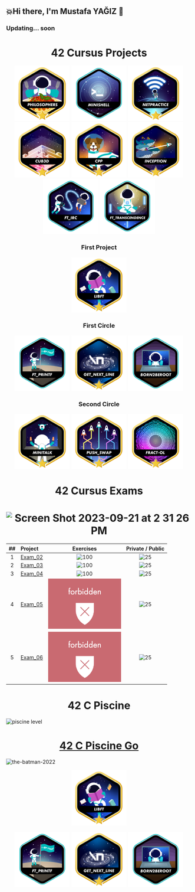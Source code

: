## 💥Hi there, I'm Mustafa YAĞIZ 👋



### Updating... soon



<h1 align="center"> 42 Cursus Projects </h1>

<div align="center">

<a href="https://github.com/myagjz/42-Philosophers">![42 Badge](https://github.com/myagjz/myagjz/blob/main/42-Project-Badges/philosophersm.png)</a>
<a href="https://github.com/myagjz/42-minishell">![42 Badge](https://github.com/myagjz/myagjz/blob/main/42-Project-Badges/minishelle.png)</a>
<a href="https://github.com/myagjz/NetPractice">![42 Badge](https://github.com/myagjz/myagjz/blob/main/42-Project-Badges/netpracticem.png)</a>
<a href="https://github.com/myagjz/cub3d">![42 Badge](https://github.com/myagjz/myagjz/blob/main/42-Project-Badges/cub3dm.png)</a>
<a href="https://github.com/myagjz/CPP-Modules">![42 Badge](https://github.com/myagjz/myagjz/blob/main/42-Project-Badges/cppm.png)</a>
<a href="https://github.com/myagjz/42-Inception">![42 Badge](https://github.com/myagjz/myagjz/blob/main/42-Project-Badges/inceptionm.png)</a>
<a href="https://github.com/myagjz/42-ft_irc">![42 Badge](https://github.com/myagjz/myagjz/blob/main/42-Project-Badges/ft_irce.png)</a>
<a href="https://github.com/myagjz/42-ft_transcendence">![42 Badge](https://github.com/myagjz/myagjz/blob/main/42-Project-Badges/ft_transcendencee.png)</a>

</div>

 <div align="center">
    <h3 align="center">First Project</h3>
    <a href="https://github.com/myagjz/42-libft" target="_blank"><img src="https://github.com/myagjz/myagjz/blob/main/42-Project-Badges/libftm.png" ></a>
  </div>
</div>

</div>

 <div align="center">
    <h3 align="center">First Circle</h3>
    <a href="https://github.com/myagjz/42-ft_printf" target="_blank"><img src="https://github.com/myagjz/myagjz/blob/main/42-Project-Badges/ft_printfe.png" ></a>
    <a href="https://github.com/myagjz/42-get_next_line" target="_blank"><img src="https://github.com/myagjz/myagjz/blob/main/42-Project-Badges/get_next_linem.png" ></a>
    <a href="https://github.com/myagjz/42-Born2beroot" target="_blank"><img src="https://github.com/myagjz/myagjz/blob/main/42-Project-Badges/born2beroote.png" ></a>
  </div>
</div> 

<div align="center">
    <h3 align="center">Second Circle</h3>
    <a href="https://github.com/myagjz/42-minitalk" target="_blank"><img src="https://github.com/myagjz/myagjz/blob/main/42-Project-Badges/minitalkm.png" ></a>
    <a href="https://github.com/myagjz/42-push_swap" target="_blank"><img src="https://github.com/myagjz/myagjz/blob/main/42-Project-Badges/push_swapm.png" ></a>
    <a href="https://github.com/myagjz/42-fract-ol" target="_blank"><img src="https://github.com/myagjz/myagjz/blob/main/42-Project-Badges/fract-olm.png" ></a>
  </div>
</div> 



<h1 align="center"> 42 Cursus Exams </h1>
<h1 align="center"> <img width="599" alt="Screen Shot 2023-09-21 at 2 31 26 PM" src="https://github.com/myagjz/myagjz/assets/112881823/4724d39d-6cc8-4f87-9826-ff11fcf28acf"></h1>

<div align="center">
   
| ## | Project | Exercises | Private / Public |
|:----:|:-----------------------------------|:------------------:|:------------------:|
| 1 | <a href="https://github.com/myagjz/42-Exam_Rank_02">Exam_02</a> | <img width="196" alt="100" src="https://github.com/myagjz/myagjz/assets/112881823/365854f6-fcd6-4071-bd55-dcd5b98099af"> | <img width="100" alt="25" src="https://github.com/myagjz/myagjz/assets/112881823/67a55974-e6db-4e3f-a438-a337dfb81042"> |
| 2 | <a href="https://github.com/myagjz/42-Exam_Rank_03">Exam_03</a> | <img width="196" alt="100" src="https://github.com/myagjz/myagjz/assets/112881823/365854f6-fcd6-4071-bd55-dcd5b98099af"> | <img width="100" alt="25" src="https://github.com/myagjz/myagjz/assets/112881823/67a55974-e6db-4e3f-a438-a337dfb81042"> |
| 3 | <a href="https://github.com/myagjz/42-Exam_Rank_04">Exam_04</a> | <img width="196" alt="100" src="https://github.com/myagjz/myagjz/assets/112881823/365854f6-fcd6-4071-bd55-dcd5b98099af"> | <img width="100" alt="25" src="https://github.com/myagjz/myagjz/assets/112881823/67a55974-e6db-4e3f-a438-a337dfb81042"> |
| 4 | <a href="https://github.com/myagjz/42-Exam_Rank_05">Exam_05</a> | <img width="198" alt="sub" src="https://github.com/myagjz/myagjz/blob/main/42-Project-Badges/Point/forbidden.png"> | <img width="100" alt="25" src="https://github.com/myagjz/myagjz/assets/112881823/ee5be70b-c73c-4647-8aac-baebca5865a9"> |
| 5 | <a href="https://github.com/myagjz/42-Exam_Rank_06">Exam_06</a> | <img width="198" alt="sub" src="https://github.com/myagjz/myagjz/blob/main/42-Project-Badges/Point/forbidden.png"> | <img width="100" alt="25" src="https://github.com/myagjz/myagjz/assets/112881823/ee5be70b-c73c-4647-8aac-baebca5865a9"> |
</div>

<h1 align="center"> 42 C Piscine</h1>     
<img width="1133" alt="piscine level" src="https://github.com/myagjz/myagjz/assets/112881823/568eb76b-5574-41f4-b181-f8af0c06ee3f">
<h1 align="center"><a href="https://github.com/myagjz/42-C_Piscine">42 C Piscine Go</a></h1>
    

![the-batman-2022](https://github.com/myagjz/myagjz/assets/112881823/62a66408-35ff-40ff-b240-144ef52a3410)

<!--
**myagjz/myagjz** is a ✨ _special_ ✨ repository because its `README.md` (this file) appears on your GitHub profile.


Here are some ideas to get you started:

- 🔭 I’m currently working on ...
- 🌱 I’m currently learning ...
- 👯 I’m looking to collaborate on ...
- 🤔 I’m looking for help with ...
- 💬 Ask me about ...
- 📫 How to reach me: ...
- 😄 Pronouns: ...
- ⚡ Fun fact: ...
-->

<div align="center">

<a href="https://github.com/myagjz/42-libft">![42 Badge](https://github.com/myagjz/myagjz/blob/main/42-Project-Badges/libftm.png)</a>

<a href="https://github.com/myagjz/42-ft_printf">![42 Badge](https://github.com/myagjz/myagjz/blob/main/42-Project-Badges/ft_printfe.png)</a>
<a href="https://github.com/myagjz/42-get_next_line">![42 Badge](https://github.com/myagjz/myagjz/blob/main/42-Project-Badges/get_next_linem.png)</a>
<a href="https://github.com/myagjz/42-Born2beroot">![42 Badge](https://github.com/myagjz/myagjz/blob/main/42-Project-Badges/born2beroote.png)</a>
